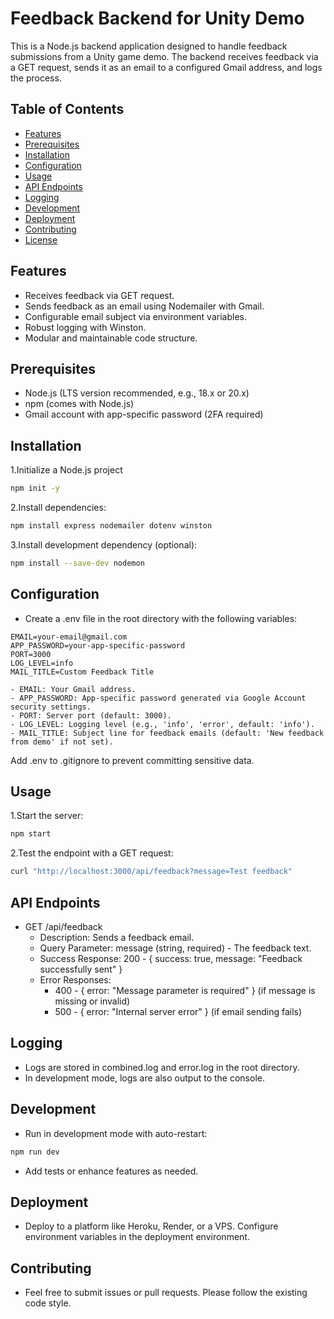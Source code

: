 # Feedback Backend for Unity Demo

This is a Node.js backend application designed to handle feedback submissions from a Unity game demo. The backend receives feedback via a GET request, sends it as an email to a configured Gmail address, and logs the process.

## Table of Contents
- [Features](#features)
- [Prerequisites](#prerequisites)
- [Installation](#installation)
- [Configuration](#configuration)
- [Usage](#usage)
- [API Endpoints](#api-endpoints)
- [Logging](#logging)
- [Development](#development)
- [Deployment](#deployment)
- [Contributing](#contributing)
- [License](#license)

## Features
- Receives feedback via GET request.
- Sends feedback as an email using Nodemailer with Gmail.
- Configurable email subject via environment variables.
- Robust logging with Winston.
- Modular and maintainable code structure.

## Prerequisites
- Node.js (LTS version recommended, e.g., 18.x or 20.x)
- npm (comes with Node.js)
- Gmail account with app-specific password (2FA required)

## Installation
1.Initialize a Node.js project
```bash
npm init -y
```
2.Install dependencies:
```bash
npm install express nodemailer dotenv winston
```
3.Install development dependency (optional):
```bash
npm install --save-dev nodemon
```

## Configuration
- Create a .env file in the root directory with the following variables:
```
EMAIL=your-email@gmail.com
APP_PASSWORD=your-app-specific-password
PORT=3000
LOG_LEVEL=info
MAIL_TITLE=Custom Feedback Title
```
    - EMAIL: Your Gmail address.
    - APP_PASSWORD: App-specific password generated via Google Account security settings.
    - PORT: Server port (default: 3000).
    - LOG_LEVEL: Logging level (e.g., 'info', 'error', default: 'info').
    - MAIL_TITLE: Subject line for feedback emails (default: 'New feedback from demo' if not set).

Add .env to .gitignore to prevent committing sensitive data.

## Usage
1.Start the server:
```bash
npm start
```
2.Test the endpoint with a GET request:
```bash
curl "http://localhost:3000/api/feedback?message=Test feedback"
```

## API Endpoints
- GET /api/feedback
    - Description: Sends a feedback email.
    - Query Parameter: message (string, required) - The feedback text.
    - Success Response: 200 - { success: true, message: "Feedback successfully sent" }
    - Error Responses:
        - 400 - { error: "Message parameter is required" } (if message is missing or invalid)
        - 500 - { error: "Internal server error" } (if email sending fails)

## Logging
- Logs are stored in combined.log and error.log in the root directory.
- In development mode, logs are also output to the console.

## Development
- Run in development mode with auto-restart:
```bash
npm run dev
```
- Add tests or enhance features as needed.

## Deployment
- Deploy to a platform like Heroku, Render, or a VPS. Configure environment variables in the deployment environment.

## Contributing
- Feel free to submit issues or pull requests. Please follow the existing code style.